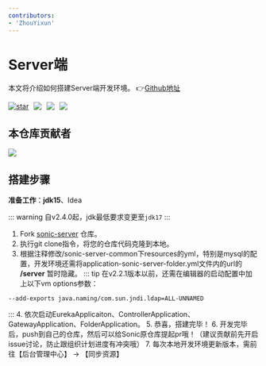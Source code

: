 ```yaml
---
contributors:
- 'ZhouYixun'
---
```


# Server端

本文将介绍如何搭建Server端开发环境。 👉[Github地址](https://github.com/SonicCloudOrg/sonic-server)

<div style="display: flex">
<a href='https://gitee.com/sonic-cloud/sonic-server/stargazers'><img src='https://gitee.com/sonic-cloud/sonic-server/badge/star.svg?theme=gvp' alt='star'></a>
<img style="margin-left: 10px" src="https://img.shields.io/github/stars/SonicCloudOrg/sonic-server?style=social"><img style="margin-left: 10px" src="https://img.shields.io/github/forks/SonicCloudOrg/sonic-server?style=social">
<img style="margin-left:10px" src="https://img.shields.io/github/downloads/SonicCloudOrg/sonic-server/total">
</div>

## 本仓库贡献者

<a href="https://github.com/SonicCloudOrg/sonic-server/graphs/contributors">
  <img src="https://contrib.rocks/image?repo=SonicCloudOrg/sonic-server" />
</a>

## 搭建步骤

**准备工作**：**jdk15**、Idea

::: warning 
自v2.4.0起，jdk最低要求变更至`jdk17`
:::

1. Fork [sonic-server](https://github.com/SonicCloudOrg/sonic-server) 仓库。
2. 执行git clone指令，将您的仓库代码克隆到本地。
3. 根据注释修改/sonic-server-common下resources的yml，特别是mysql的配置，开发环境还需将application-sonic-server-folder.yml文件内的url的 **/server** 暂时隐藏。
::: tip 在v2.2.1版本以前，还需在编辑器的启动配置中加上以下vm options参数：
```
--add-exports java.naming/com.sun.jndi.ldap=ALL-UNNAMED
```
:::
4. 依次启动EurekaApplicaiton、ControllerApplication、GatewayApplication、FolderApplication。
5. 恭喜，搭建完毕！
6. 开发完毕后，push到自己的仓库，然后可以给Sonic原仓库提起pr哦！（建议贡献前先开启issue讨论，防止跟组织计划进度有冲突哦）
7. 每次本地开发环境更新版本，需前往【后台管理中心】 -> 【同步资源】
